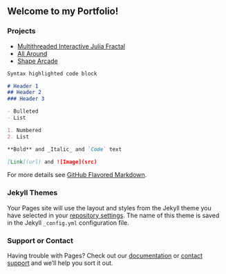 ## Welcome to my Portfolio!

### Projects
- [Multithreaded Interactive Julia Fractal](https://twood27897.github.io/pages/multithreaded-julia.html)
- [All Around](https://twood27897.github.io/pages/all-around.html)
- [Shape Arcade](https://twood27897.github.io/pages/shape-arcade.html)

```markdown
Syntax highlighted code block

# Header 1
## Header 2
### Header 3

- Bulleted
- List

1. Numbered
2. List

**Bold** and _Italic_ and `Code` text

[Link](url) and ![Image](src)
```

For more details see [GitHub Flavored Markdown](https://guides.github.com/features/mastering-markdown/).

### Jekyll Themes

Your Pages site will use the layout and styles from the Jekyll theme you have selected in your [repository settings](https://github.com/twood27897/twood27897.github.io/settings). The name of this theme is saved in the Jekyll `_config.yml` configuration file.

### Support or Contact

Having trouble with Pages? Check out our [documentation](https://help.github.com/categories/github-pages-basics/) or [contact support](https://github.com/contact) and we’ll help you sort it out.
